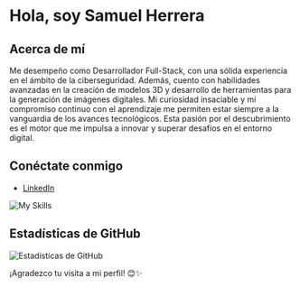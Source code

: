 # Hola, soy Samuel Herrera

## Acerca de mí
Me desempeño como Desarrollador Full-Stack, con una sólida experiencia en el ámbito de la ciberseguridad. Además, cuento con habilidades avanzadas en la creación de modelos 3D y desarrollo de herramientas para la generación de imágenes digitales. Mi curiosidad insaciable y mi compromiso continuo con el aprendizaje me permiten estar siempre a la vanguardia de los avances tecnológicos. Esta pasión por el descubrimiento es el motor que me impulsa a innovar y superar desafíos en el entorno digital.

## Conéctate conmigo
- [LinkedIn](https://www.linkedin.com/in/herrera99)

![My Skills](https://skillicons.dev/icons?i=py,linux,ubuntu,git,github,gitlab,docker,aws,react,mongodb,mysql,redhat,js,html,css,tailwind,threejs,discord,discordjs,htmx)

## Estadísticas de GitHub
![Estadísticas de GitHub](https://github-readme-stats.vercel.app/api?username=herreera&show_icons=true)

¡Agradezco tu visita a mi perfil! 😊✨
